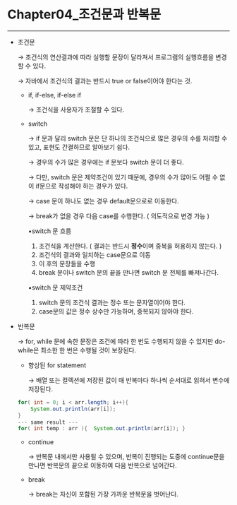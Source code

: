 # Chapter04_조건문과 반복문

---

- 조건문
    
    → 조건식의 연산결과에 따라 실행할 문장이 달라져서 프로그램의 실행흐름을 변경할 수 있다.
    
    → 자바에서 조건식의 결과는 반드시 true or false이어야 한다는 것.
    
    - if, if-else, if-else if
        
        → 조건식을 사용자가 조절할 수 있다.
        
    - switch
        
        → if 문과 달리 switch 문은 단 하나의 조건식으로 많은 경우의 수를 처리할 수 있고, 표현도 간결하므로 알아보기 쉽다.
        
        → 경우의 수가 많은 경우에는 if 문보다 switch 문이 더 좋다.
        
        → 다만, switch 문은 제약조건이 있기 때문에, 경우의 수가 많아도 어쩔 수 없이 if문으로 작성해야 하는 경우가 있다.
        
        → case 문이 하나도 없는 경우 default문으로로 이동한다.
        
        → break가 없을 경우 다음 case를 수행한다. ( 의도적으로 변경 가능 )
        
        ▪️switch 문 흐름
        
        1. 조건식을 계산한다. ( 결과는 반드시 **정수**이며 중복을 허용하지 않는다. )
        2. 조건식의 결과와 일치하는 case문으로 이동
        3. 이 후의 문장들을 수행
        4. break 문이나 switch 문의 끝을 만나면 switch 문 전체를 빠져나간다.
        
        ▪️switch 문 제약조건
        
        1. switch 문의 조건식 결과는 정수 또는 문자열이어야 한다.
        2. case문의 값은 정수 상수만 가능하며, 중복되지 않아야 한다.
        
- 반복문
    
    → for, while 문에 속한 문장은 조건에 따라 한 번도 수행되지 않을 수 있지만 do-while은 최소한 한 번은 수행될 것이 보장된다.
    
    - 향상된 for statement
        
        → 배열 또는 컬렉션에 저장된 값이 매 반복마다 하나씩 순서대로 읽혀서 변수에 저장된다.
        
    
    ```java
    for( int = 0; i < arr.length; i++){
    	System.out.println(arr[i]);
    }
    --- same result ---
    for( int temp : arr ){ 	System.out.println(arr[i]); }
    ```
    
    - continue
        
        → 반복문 내에서만 사용될 수 있으며, 반복이 진행되는 도중에 continue문을 만나면 반복문의 끝으로 이동하여 다음 반복으로 넘어간다.
        
    - break
        
        → break는 자신이 포함된 가장 가까운 반복문을 벗어난다.